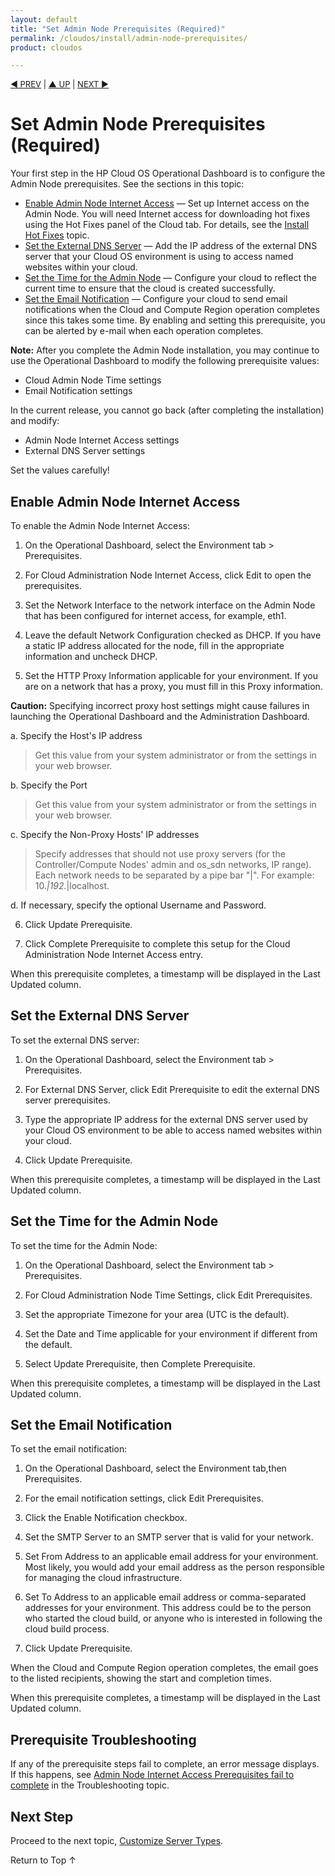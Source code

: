 ```yaml
---
layout: default
title: "Set Admin Node Prerequisites (Required)"
permalink: /cloudos/install/admin-node-prerequisites/
product: cloudos

---
```


<a name="_top"> </a>

<script> 

function PageRefresh { 
 onLoad="window.refresh"
 }
 
 PageRefresh();
 
</script>


<p style="font-size: small;"> <a href="/cloudos/install/admin-node-prerequisites/">&#9664; PREV</a> | <a href="/cloudos/install/">&#9650; UP</a> | <a href="/cloudos/install/customize-server-types/">NEXT &#9654;</a> </p>


# Set Admin Node Prerequisites (Required)

Your first step in the HP Cloud OS Operational Dashboard is to configure the Admin Node prerequisites. See the sections in this topic:

* [Enable Admin Node Internet Access](#enable-admin-node-internet-access) &mdash; Set up Internet access on the Admin Node. You will need Internet access for downloading hot fixes using the Hot Fixes panel of the Cloud tab. For details, see the [Install Hot Fixes](/cloudos/install/hot-fixes/) topic.
* [Set the External DNS Server](#set-the-external-dns-server) &mdash;  Add the IP address of the external DNS server that your Cloud OS environment is using to access named websites within your cloud.
* [Set the Time for the Admin Node](#set-the-time-for-the-admin-node) &mdash; Configure your cloud to reflect the current time to ensure that the cloud is created successfully.
* [Set the Email Notification](#set-the-email-notification) &mdash; Configure your cloud to send email notifications when the Cloud and Compute Region operation completes since this takes some time. By enabling and setting this prerequisite, you can be alerted by e-mail when each operation completes.

**Note:** After you complete the Admin Node installation, you may continue to use the Operational Dashboard to modify the following prerequisite values:  

* Cloud Admin Node Time settings 
* Email Notification settings

In the current release, you cannot go back (after completing the installation) and modify:

* Admin Node Internet Access settings
* External DNS Server settings

Set the values carefully! 

## Enable Admin Node Internet Access

To enable the Admin Node Internet Access:

1. On the Operational Dashboard, select the Environment tab > Prerequisites.

2. For Cloud Administration Node Internet Access, click Edit to open the prerequisites.

3. Set the Network Interface to the network interface on the Admin Node that has been configured for internet access, for example, eth1.

4. Leave the default Network Configuration checked as DHCP. If you have a static IP address allocated for the node, fill in the appropriate information and uncheck DHCP.

5. Set the HTTP Proxy Information applicable for your environment. If you are on a network that has a proxy, you must fill in this Proxy information.

**Caution:** Specifying incorrect proxy host settings might cause failures in launching the Operational Dashboard and the Administration Dashboard.

 a. Specify the Host's IP address
 
> Get this value from your system administrator or from the settings in your web browser.
 
 b. Specify the Port

> Get this value from your system administrator or from the settings in your web browser.
 
 c. Specify the Non-Proxy Hosts' IP addresses
	 
> Specify addresses that should not use proxy servers (for the Controller/Compute Nodes' admin and os_sdn networks, IP range). Each network needs to be separated by a pipe bar "|". For example: 10.*|192.*|localhost.
 
 d. If necessary, specify the optional Username and Password.
 
6. Click Update Prerequisite.

7. Click Complete Prerequisite to complete this setup for the Cloud Administration Node Internet Access entry.

When this prerequisite completes, a timestamp will be displayed in the Last Updated column.


## Set the External DNS Server

To set the external DNS server:

1. On the Operational Dashboard, select the Environment tab > Prerequisites.

2. For External DNS Server, click Edit Prerequisite to edit the external DNS server prerequisites.

3. Type the appropriate IP address for the external DNS server used by your Cloud OS environment to be able to access named websites within your cloud.

4. Click Update Prerequisite.

When this prerequisite completes, a timestamp will be displayed in the Last Updated column.


## Set the Time for the Admin Node

To set the time for the Admin Node:

1. On the Operational Dashboard, select the Environment tab > Prerequisites.

2. For Cloud Administration Node Time Settings, click Edit Prerequisites.

3. Set the appropriate Timezone for your area (UTC is the default).

4. Set the Date and Time applicable for your environment if different from the default.
 
5. Select Update Prerequisite, then Complete Prerequisite.
 
When this prerequisite completes, a timestamp will be displayed in the Last Updated column.


## Set the Email Notification

To set the email notification:

1. On the Operational Dashboard, select the Environment tab,then Prerequisites.

2. For the email notification settings, click Edit Prerequisites.

3. Click the Enable Notification checkbox.

4. Set the SMTP Server to an SMTP server that is valid for your network.

5. Set From Address to an applicable email address for your environment. Most likely, you would add your email address as the person responsible for managing the cloud infrastructure.

6. Set To Address to an applicable email address or comma-separated addresses for your environment. This address could be to the person who started the cloud build, or anyone who is interested in following the cloud build process.

7. Click Update Prerequisite. 

When the Cloud and Compute Region operation completes, the email goes to the listed recipients, showing the start and completion times.

When this prerequisite completes, a timestamp will be displayed in the Last Updated column.


## Prerequisite Troubleshooting

If any of the prerequisite steps fail to complete, an error message displays.  If this happens, see [Admin Node Internet
Access Prerequisites fail to complete](/cloudos/troubleshooting/) in the Troubleshooting topic. 


## Next Step

Proceed to the next topic, [Customize Server Types](/cloudos/install/customize-server-types/). 

<a href="#_top" style="padding:14px 0px 14px 0px; text-decoration: none;"> Return to Top &#8593; </a>

